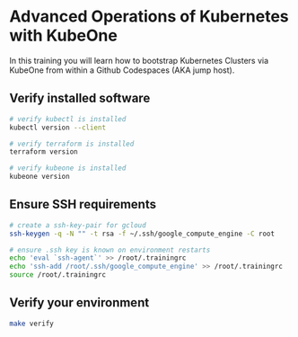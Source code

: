 # Advanced Operations of Kubernetes with KubeOne

In this training you will learn how to bootstrap Kubernetes Clusters via KubeOne from within a Github Codespaces (AKA jump host).

## Verify installed software

```bash
# verify kubectl is installed
kubectl version --client

# verify terraform is installed
terraform version

# verify kubeone is installed
kubeone version
```

## Ensure SSH requirements

```bash
# create a ssh-key-pair for gcloud
ssh-keygen -q -N "" -t rsa -f ~/.ssh/google_compute_engine -C root

# ensure .ssh key is known on environment restarts
echo 'eval `ssh-agent`' >> /root/.trainingrc
echo 'ssh-add /root/.ssh/google_compute_engine' >> /root/.trainingrc
source /root/.trainingrc
```

## Verify your environment

```bash
make verify
```

